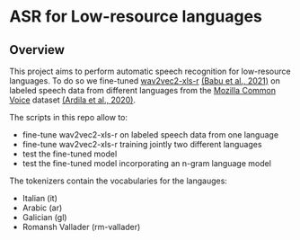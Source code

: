 # ASR for Low-resource languages

## Overview
This project aims to perform automatic speech recognition for low-resource languages. To do so we fine-tuned [wav2vec2-xls-r](https://huggingface.co/facebook/wav2vec2-xls-r-300m) [(Babu et al., 2021)](https://arxiv.org/abs/2111.09296) on labeled speech data from different languages from the [Mozilla Common Voice](https://commonvoice.mozilla.org/en/datasets) dataset [(Ardila et al., 2020)](https://github.com/common-voice/cv-dataset).

The scripts in this repo allow to: 
* fine-tune wav2vec2-xls-r on labeled speech data from one language 
* fine-tune wav2vec2-xls-r training jointly two different languages
* test the fine-tuned model 
* test the fine-tuned model incorporating an n-gram language model  

The tokenizers contain the vocabularies for the langauges:
* Italian (it)
* Arabic  (ar)
* Galician (gl)
* Romansh Vallader (rm-vallader) 
